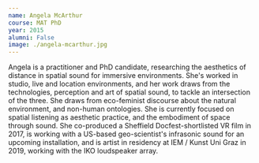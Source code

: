 ```yaml
---
name: Angela McArthur
course: MAT PhD
year: 2015
alumni: False
image: ./angela-mcarthur.jpg
---
```

Angela is a practitioner and PhD candidate, researching the aesthetics of distance in spatial sound for immersive environments. She\'s worked in studio, live and location environments, and her work draws from the technologies, perception and art of spatial sound, to tackle an intersection of the three. She draws from eco-feminist discourse about the natural environment, and non-human ontologies. She is currently focused on spatial listening as aesthetic practice, and the embodiment of space through sound. She co-produced a Sheffield Docfest-shortlisted VR film in 2017, is working with a US-based geo-scientist\'s infrasonic sound for an upcoming installation, and is artist in residency at IEM / Kunst Uni Graz in 2019, working with the IKO loudspeaker array.